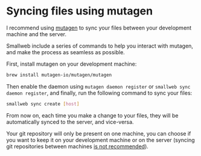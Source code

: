 # Syncing files using mutagen

I recommend using [mutagen](https://mutagen.io) to sync your files between your development machine and the server.

Smallweb include a series of commands to help you interact with mutagen, and make the process as seamless as possible.

First, install mutagen on your development machine:

```sh
brew install mutagen-io/mutagen/mutagen
```

Then enable the daemon using `mutagen daemon register` or `smallweb sync daemon register`, and finally, run the following command to sync your files:

```bash
smallweb sync create [host]
```

From now on, each time you make a change to your files, they will be automatically synced to the server, and vice-versa.

Your git repository will only be present on one machine, you can choose if you want to keep it on your development machine or on the server (syncing git repositories between machines [is not recommended](https://mutagen.io/documentation/synchronization/version-control-systems)).
